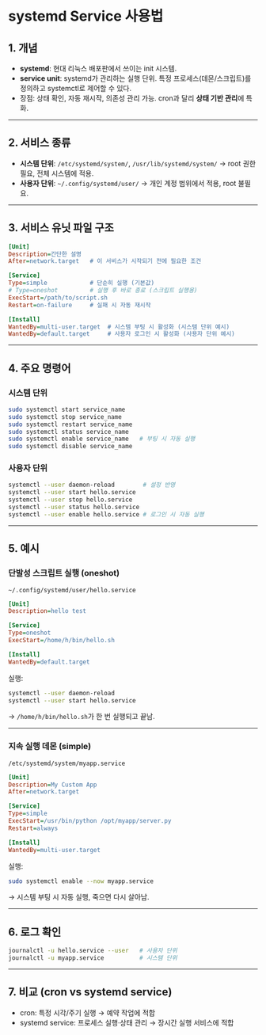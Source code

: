 # systemd Service 사용법

## 1. 개념

* **systemd**: 현대 리눅스 배포판에서 쓰이는 init 시스템.
* **service unit**: systemd가 관리하는 실행 단위. 특정 프로세스(데몬/스크립트)를 정의하고 systemctl로 제어할 수 있다.
* 장점: 상태 확인, 자동 재시작, 의존성 관리 가능. cron과 달리 **상태 기반 관리**에 특화.

---

## 2. 서비스 종류

* **시스템 단위**: `/etc/systemd/system/`, `/usr/lib/systemd/system/`
  → root 권한 필요, 전체 시스템에 적용.
* **사용자 단위**: `~/.config/systemd/user/`
  → 개인 계정 범위에서 적용, root 불필요.

---

## 3. 서비스 유닛 파일 구조

```ini
[Unit]
Description=간단한 설명
After=network.target   # 이 서비스가 시작되기 전에 필요한 조건

[Service]
Type=simple            # 단순히 실행 (기본값)
# Type=oneshot         # 실행 후 바로 종료 (스크립트 실행용)
ExecStart=/path/to/script.sh
Restart=on-failure     # 실패 시 자동 재시작

[Install]
WantedBy=multi-user.target  # 시스템 부팅 시 활성화 (시스템 단위 예시)
WantedBy=default.target     # 사용자 로그인 시 활성화 (사용자 단위 예시)
```

---

## 4. 주요 명령어

### 시스템 단위

```bash
sudo systemctl start service_name
sudo systemctl stop service_name
sudo systemctl restart service_name
sudo systemctl status service_name
sudo systemctl enable service_name   # 부팅 시 자동 실행
sudo systemctl disable service_name
```

### 사용자 단위

```bash
systemctl --user daemon-reload        # 설정 반영
systemctl --user start hello.service
systemctl --user stop hello.service
systemctl --user status hello.service
systemctl --user enable hello.service # 로그인 시 자동 실행
```

---

## 5. 예시

### 단발성 스크립트 실행 (oneshot)

`~/.config/systemd/user/hello.service`

```ini
[Unit]
Description=hello test

[Service]
Type=oneshot
ExecStart=/home/h/bin/hello.sh

[Install]
WantedBy=default.target
```

실행:

```bash
systemctl --user daemon-reload
systemctl --user start hello.service
```

→ `/home/h/bin/hello.sh`가 한 번 실행되고 끝남.

---

### 지속 실행 데몬 (simple)

`/etc/systemd/system/myapp.service`

```ini
[Unit]
Description=My Custom App
After=network.target

[Service]
Type=simple
ExecStart=/usr/bin/python /opt/myapp/server.py
Restart=always

[Install]
WantedBy=multi-user.target
```

실행:

```bash
sudo systemctl enable --now myapp.service
```

→ 시스템 부팅 시 자동 실행, 죽으면 다시 살아남.

---

## 6. 로그 확인

```bash
journalctl -u hello.service --user   # 사용자 단위
journalctl -u myapp.service          # 시스템 단위
```

---

## 7. 비교 (cron vs systemd service)

* cron: 특정 시각/주기 실행 → 예약 작업에 적합
* systemd service: 프로세스 실행·상태 관리 → 장시간 실행 서비스에 적합
